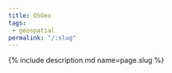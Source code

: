 ```yaml
---
title: OSGeo
tags:
 - geospatial
permalink: "/:slug"
---
```

{% include description.md name=page.slug %}
